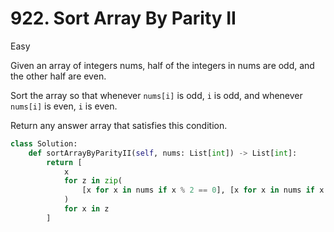 # 922. Sort Array By Parity II

Easy

Given an array of integers nums, half of the integers in nums are odd, and the other half are even.

Sort the array so that whenever `nums[i]` is odd, `i` is odd, and whenever `nums[i]` is even, `i` is even.

Return any answer array that satisfies this condition.

```python
class Solution:
    def sortArrayByParityII(self, nums: List[int]) -> List[int]:
        return [
            x
            for z in zip(
                [x for x in nums if x % 2 == 0], [x for x in nums if x % 2 == 1]
            )
            for x in z
        ]
```
